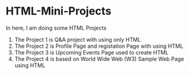 # HTML-Mini-Projects
In here, I am doing some HTML Projects

01) The Project 1 is Q&A project with using only HTML 
02) The Project 2 is Profile Page and registation Page with using HTML
03) The Project 3 is Upcoming Events Page used to create HTML
04) The Project 4 is based on World Wide Web (W3) Sample Web Page using HTML